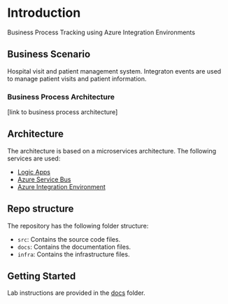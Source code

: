 # Introduction
Business Process Tracking using Azure Integration Environments

## Business Scenario
Hospital visit and patient management system.  Integraton events are used to manage patient visits and patient information.

### Business Process Architecture
[link to business process architecture]

## Architecture
The architecture is based on a microservices architecture.  The following services are used:

- [Logic Apps](https://learn.microsoft.com/en-us/azure/logic-apps/)
- [Azure Service Bus](https://learn.microsoft.com/en-us/azure/service-bus-messaging/)
- [Azure Integration Environment](https://learn.microsoft.com/en-us/azure/integration-environments/)

## Repo structure
The repository has the following folder structure:

- `src`: Contains the source code files.
- `docs`: Contains the documentation files.
- `infra`: Contains the infrastructure files.

## Getting Started
Lab instructions are provided in the [docs](./docs/labs/readme.md) folder.

